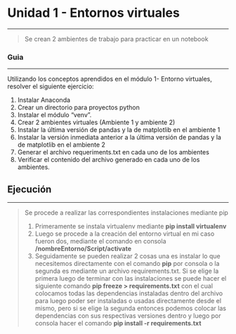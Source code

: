 # Unidad 1 - Entornos virtuales
----
>Se crean 2 ambientes de trabajo para practicar en un notebook

### Guia
----
Utilizando los conceptos aprendidos en el módulo 1- Entorno virtuales,
resolver el siguiente ejercicio:
1) Instalar Anaconda
2) Crear un directorio para proyectos python
3) Instalar el módulo “venv”.
4) Crear 2 ambientes virtuales (Ambiente 1 y ambiente 2)
5) Instalar la última versión de pandas y la de matplotlib en el
ambiente 1
6) Instalar la versión inmediata anterior a la última versión de pandas
y la de matplotlib en el ambiente 2
7) Generar el archivo requeriments.txt en cada uno de los ambientes
8) Verificar el contenido del archivo generado en cada uno de los
ambientes.

## Ejecución
---
>Se procede a realizar las correspondientes instalaciones mediante pip 
>1) Primeramente se instala virtualenv mediante **pip install virtualenv**
>2) Luego se procede a la creación del entorno virtual en mi caso fueron dos, mediante el comando en consola **/nombreEntorno/Script/activate**
>3) Seguidamente se pueden realizar 2 cosas una es instalar lo que necesitemos directamente con el comando **pip** por consola o la segunda es mediante un archivo requirements.txt. Si se elige la primera luego de terminar con las instalaciones se puede hacer el siguiente comando **pip freeze > requirements.txt** con el cual colocamos todas las dependencias instaladas dentro del archivo para luego poder ser instaladas o usadas directamente desde el mismo, pero si se elige la segunda entonces podemos colocar las dependencias con sus respectivas versiones dentro y luego por consola hacer el comando **pip install -r requirements.txt**